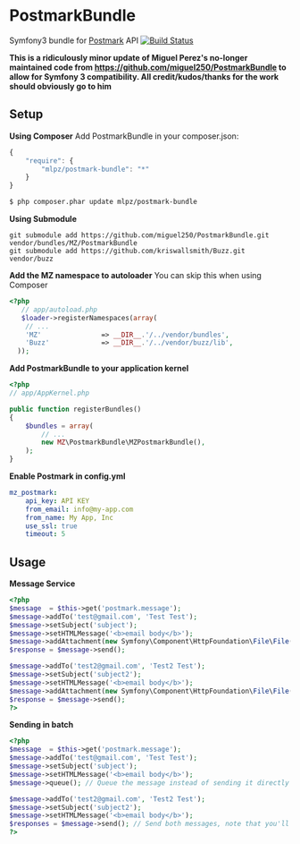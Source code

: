 # PostmarkBundle
Symfony3 bundle for [Postmark](http://postmarkapp.com) API [![Build Status](https://secure.travis-ci.org/miguel250/PostmarkBundle.png?branch=master)](http://travis-ci.org/miguel250/PostmarkBundle)

**This is a ridiculously minor update of Miguel Perez's no-longer maintained code from https://github.com/miguel250/PostmarkBundle to allow for Symfony 3 compatibility. All credit/kudos/thanks for the work should obviously go to him**

## Setup

**Using Composer**
Add PostmarkBundle in your composer.json:

```js
{
    "require": {
        "mlpz/postmark-bundle": "*"
    }
}
```

``` bash
$ php composer.phar update mlpz/postmark-bundle
```

**Using Submodule**

    git submodule add https://github.com/miguel250/PostmarkBundle.git vendor/bundles/MZ/PostmarkBundle
    git submodule add https://github.com/kriswallsmith/Buzz.git  vendor/buzz

**Add the MZ namespace to autoloader**
You can skip this when using Composer

``` php
<?php
   // app/autoload.php
   $loader->registerNamespaces(array(
    // ...
    'MZ'               => __DIR__.'/../vendor/bundles',
    'Buzz'             => __DIR__.'/../vendor/buzz/lib',
  ));
```
**Add PostmarkBundle to your application kernel**

``` php
<?php
// app/AppKernel.php

public function registerBundles()
{
    $bundles = array(
        // ...
        new MZ\PostmarkBundle\MZPostmarkBundle(),
    );
}
```

**Enable Postmark in config.yml**
``` yml
mz_postmark:
    api_key: API KEY
    from_email: info@my-app.com
    from_name: My App, Inc
    use_ssl: true
    timeout: 5
```

## Usage

**Message Service**
``` php
<?php
$message  = $this->get('postmark.message');
$message->addTo('test@gmail.com', 'Test Test');
$message->setSubject('subject');
$message->setHTMLMessage('<b>email body</b>');
$message->addAttachment(new Symfony\Component\HttpFoundation\File\File(__FILE__));
$response = $message->send();

$message->addTo('test2@gmail.com', 'Test2 Test');
$message->setSubject('subject2');
$message->setHTMLMessage('<b>email body</b>');
$message->addAttachment(new Symfony\Component\HttpFoundation\File\File(__FILE__), 'usethisfilename.php', 'text/plain');
$response = $message->send();
?>
```

**Sending in batch**
``` php
<?php
$message  = $this->get('postmark.message');
$message->addTo('test@gmail.com', 'Test Test');
$message->setSubject('subject');
$message->setHTMLMessage('<b>email body</b>');
$message->queue(); // Queue the message instead of sending it directly

$message->addTo('test2@gmail.com', 'Test2 Test');
$message->setSubject('subject2');
$message->setHTMLMessage('<b>email body</b>');
$responses = $message->send(); // Send both messages, note that you'll get an array of json responses instead of just the json response
?>
```